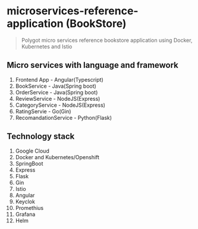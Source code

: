 # microservices-reference-application (BookStore)

> Polygot micro services reference bookstore application using Docker, Kubernetes and Istio

## Micro services with language and framework

1. Frontend App - Angular(Typescript)
2. BookService - Java(Spring boot)
3. OrderService - Java(Spring boot)
4. ReviewService - NodeJS(Express)
5. CategoryService - NodeJS(Express)
6. RatingServie - Go(Gin)
7. RecomandationService - Python(Flask)

## Technology stack

1. Google Cloud
2. Docker and Kubernetes/Openshift
3. SpringBoot
4. Express
5. Flask
6. Gin
7. Istio
8. Angular
9. Keyclok
10. Promethius
11. Grafana
12. Helm
